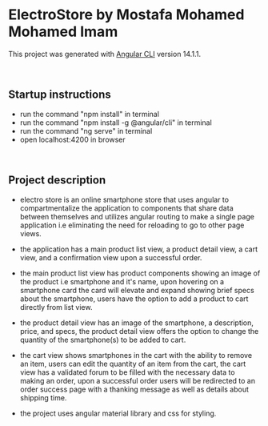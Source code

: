 # ElectroStore by Mostafa Mohamed Mohamed Imam

This project was generated with [Angular CLI](https://github.com/angular/angular-cli) version 14.1.1.

<br>

## Startup instructions
- run the command "npm install" in terminal
- run the command "npm install -g @angular/cli" in terminal
- run the command "ng serve" in terminal
- open localhost:4200 in browser

<br>

## Project description
- electro store is an online smartphone store that uses angular to compartmentalize the application to components that share data between themselves and   utilizes angular routing to make a single page application i.e eliminating the need for reloading to go to other page views.

- the application has a main product list view, a product detail view, a cart view, and a confirmation view upon a successful order.

- the main product list view has product components showing an image of the product i.e smartphone and it's name, upon hovering on a smartphone card the card will elevate and expand showing brief specs about the smartphone, users have the option to add a product to cart directly from list view.

- the product detail view has an image of the smartphone, a description, price, and specs, the product detail view offers the option to change the quantity of the smartphone(s) to be added to cart.

- the cart view shows smartphones in the cart with the ability to remove an item, users can edit the quantity of an item from the cart, the cart view has a validated forum to be filled with the necessary data to making an order, upon a successful order users will be redirected to an order success page with a thanking message as well as details about shipping time.

- the project uses angular material library and css for styling. 
